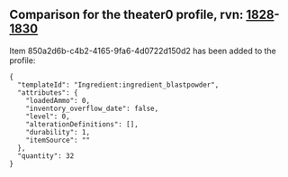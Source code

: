 ## Comparison for the theater0 profile, rvn: [1828](https://github.com/PRO100KatYT/FortniteProfileRevisions/tree/main/profiles/theater0/1828%20theater0.json)-[1830](https://github.com/PRO100KatYT/FortniteProfileRevisions/tree/main/profiles/theater0/1830%20theater0.json)

Item 850a2d6b-c4b2-4165-9fa6-4d0722d150d2 has been added to the profile:

```
{
  "templateId": "Ingredient:ingredient_blastpowder",
  "attributes": {
    "loadedAmmo": 0,
    "inventory_overflow_date": false,
    "level": 0,
    "alterationDefinitions": [],
    "durability": 1,
    "itemSource": ""
  },
  "quantity": 32
}
```

<br><br>
